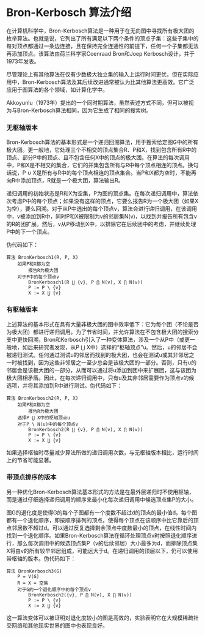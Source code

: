 # Bron-Kerbosch 算法介绍

在计算机科学中，Bron-Kerbosch算法是一种用于在无向图中寻找所有极大团的枚举算法。也就是说，它列出了所有满足以下两个条件的顶点子集：这些子集中的每对顶点都通过一条边连接，且在保持完全连通性的前提下，任何一个子集都无法再添加顶点。该算法由荷兰科学家Coenraad Bron和Joep Kerbosch设计，并于1973年发表。

尽管理论上有其他算法在仅有少数极大独立集的输入上运行时间更优，但在实际应用中，Bron-Kerbosch算法及其后续改进通常被认为比其他算法更高效。它广泛应用于图算法的各个领域，如计算化学中。

Akkoyunlu（1973年）提出的一个同时期算法，虽然表述方式不同，但可以被视为与Bron-Kerbosch算法相同，因为它生成了相同的搜索树。

### 无枢轴版本

Bron-Kerbosch算法的基本形式是一个递归回溯算法，用于搜索给定图G中的所有极大团。更一般地，它处理三个不相交的顶点集合R、P和X，找到包含所有R中的顶点、部分P中的顶点、且不包含任何X中的顶点的极大团。在算法的每次调用中，P和X是不相交的集合，它们的并集包含所有与R中每个顶点相连的顶点。换句话说，P ∪ X是所有与R中的每个顶点相连的顶点集合。当P和X都为空时，不能再向R中添加顶点，R就是一个极大团，算法输出R。

递归调用的初始状态是R和X为空集，P为图的顶点集。在每次递归调用中，算法依次考虑P中的每个顶点；如果没有这样的顶点，它要么报告R为一个极大团（如果X为空），要么回溯。对于从P中选出的每个顶点v，算法会进行递归调用，在该调用中，v被添加到R中，同时P和X被限制为v的邻居集N(v)，以找到并报告所有包含v的R的团扩展。然后，v从P移动到X中，以排除它在后续团中的考虑，并继续处理P中的下一个顶点。

伪代码如下：

```
算法 BronKerbosch1(R, P, X) 
    如果P和X都为空 
        报告R为极大团
    对于P中的每个顶点v
        BronKerbosch1(R ⋃ {v}, P ⋂ N(v), X ⋂ N(v))
        P := P \ {v}
        X := X ⋃ {v}
```

### 有枢轴版本

上述算法的基本形式在具有大量非极大团的图中效率低下：它为每个团（不论是否为极大团）都进行递归调用。为了节省时间，并允许算法在不包含极大团的搜索分支中更快回溯，Bron和Kerbosch引入了一种变体算法，涉及一个从P中（或更一般地，如后来研究者发现，从P ⋃ X中）选择的“枢轴顶点”u。然后，u的邻居不会被递归测试。任何通过测试u的邻居而找到的极大团，也会在测试u或其非邻居之一时被找到，因为这些非邻居之一至少总会是该极大团的一部分。否则，只有u的邻居会是该极大团的一部分，从而可以通过将u添加到团中来扩展团，这与该团为极大团相矛盾。因此，在每次递归调用中，只有u及其非邻居需要作为顶点v的候选项，并将其添加到R中进行测试。伪代码如下：

```
算法 BronKerbosch2(R, P, X) 
    如果P和X都为空 
        报告R为极大团
    选择P ⋃ X中的枢轴顶点u
    对于P \ N(u)中的每个顶点v
        BronKerbosch2(R ⋃ {v}, P ⋂ N(v), X ⋂ N(v))
        P := P \ {v}
        X := X ⋃ {v}
```

如果选择枢轴时尽量减少算法所做的递归调用次数，与无枢轴版本相比，运行时间上的节省可能显著。

### 带顶点排序的版本

另一种优化Bron-Kerbosch算法基本形式的方法是在最外层递归时不使用枢轴，而是通过仔细选择递归调用的顺序来最小化每次递归调用中候选顶点集P的大小。

图G的退化度是使得G的每个子图都有一个度数不超过d的顶点的最小值d。每个图都有一个退化顺序，即按顺序排列的顶点，使得每个顶点在该顺序中比它靠后的顶点邻居数不超过d。可以通过反复选择剩余顶点中度数最小的顶点，在线性时间内找到一个退化顺序。如果Bron-Kerbosch算法在循环处理顶点v时按照退化顺序进行，那么每次调用中的候选顶点集P（v的后续邻居）大小最多为d，而排除顶点集X将由v的所有较早邻居组成，可能远大于d。在递归调用的顶层以下，仍可以使用带枢轴的版本。伪代码如下：

```
算法 BronKerbosch3(G) 
    P = V(G)
    R = X = 空集
    对于G的一个退化顺序中的每个顶点v
        BronKerbosch2({v}, P ⋂ N(v), X ⋂ N(v))
        P := P \ {v}
        X := X ⋃ {v}
```

这一算法变体可以被证明对退化度较小的图是高效的，实验表明它在大规模稀疏社交网络和其他现实世界的图中也表现良好。